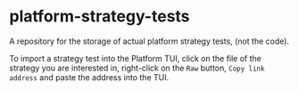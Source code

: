 # platform-strategy-tests
A repository for the storage of actual platform strategy tests, (not the code).

To import a strategy test into the Platform TUI, click on the file of the strategy you are interested in, right-click on the `Raw` button, `Copy link address` and paste the address into the TUI.
